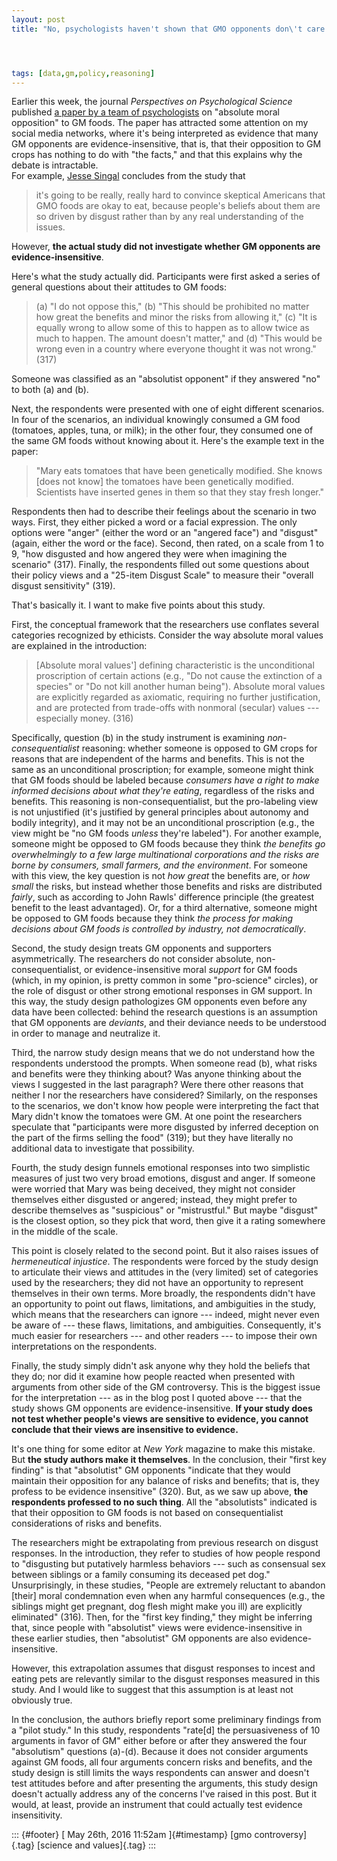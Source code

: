 ```yaml
---
layout: post
title: "No, psychologists haven't shown that GMO opponents don\'t care about evidence"




tags: [data,gm,policy,reasoning]
---
```



Earlier this week, the journal *Perspectives on Psychological Science* published [a paper by a team of psychologists](http://pps.sagepub.com/content/11/3/315) on "absolute moral opposition" to GM foods. The paper has attracted some attention on my social media networks, where it's being interpreted as evidence that many GM opponents are evidence-insensitive, that is, that their opposition to GM crops has nothing to do with "the facts," and that this explains why the debate is intractable.\
For example, [Jesse Singal](http://nymag.com/scienceofus/2016/05/why-many-gmo-opponents-will-never-be-convinced-otherwise.html?mid=twitter-share-scienceofus) concludes from the study that

> it's going to be really, really hard to convince skeptical Americans that GMO foods are okay to eat, because people's beliefs about them are so driven by disgust rather than by any real understanding of the issues.

However, **the actual study did not investigate whether GM opponents are evidence-insensitive**.

Here's what the study actually did. Participants were first asked a series of general questions about their attitudes to GM foods:

> \(a) "I do not oppose this," (b) "This should be prohibited no matter how great the benefits and minor the risks from allowing it," (c) "It is equally wrong to allow some of this to happen as to allow twice as much to happen. The amount doesn't matter," and (d) "This would be wrong even in a country where everyone thought it was not wrong." (317)

Someone was classified as an "absolutist opponent" if they answered "no" to both (a) and (b).

Next, the respondents were presented with one of eight different scenarios. In four of the scenarios, an individual knowingly consumed a GM food (tomatoes, apples, tuna, or milk); in the other four, they consumed one of the same GM foods without knowing about it. Here's the example text in the paper:

> "Mary eats tomatoes that have been genetically modified. She knows \[does not know\] the tomatoes have been genetically modified. Scientists have inserted genes in them so that they stay fresh longer."

Respondents then had to describe their feelings about the scenario in two ways. First, they either picked a word or a facial expression. The only options were "anger" (either the word or an "angered face") and "disgust" (again, either the word or the face). Second, then rated, on a scale from 1 to 9, "how disgusted and how angered they were when imagining the scenario" (317). Finally, the respondents filled out some questions about their policy views and a "25-item Disgust Scale" to measure their "overall disgust sensitivity" (319).

That's basically it. I want to make five points about this study.

First, the conceptual framework that the researchers use conflates several categories recognized by ethicists. Consider the way absolute moral values are explained in the introduction:

> \[Absolute moral values'\] defining characteristic is the unconditional proscription of certain actions (e.g., "Do not cause the extinction of a species" or "Do not kill another human being"). Absolute moral values are explicitly regarded as axiomatic, requiring no further justification, and are protected from trade-offs with nonmoral (secular) values --- especially money. (316)

Specifically, question (b) in the study instrument is examining *non-consequentialist* reasoning: whether someone is opposed to GM crops for reasons that are independent of the harms and benefits. This is not the same as an unconditional proscription; for example, someone might think that GM foods should be labeled because *consumers have a right to make informed decisions about what they're eating*, regardless of the risks and benefits. This reasoning is non-consequentialist, but the pro-labeling view is not unjustified (it's justified by general principles about autonomy and bodily integrity), and it may not be an unconditional proscription (e.g., the view might be "no GM foods *unless* they're labeled"). For another example, someone might be opposed to GM foods because they think *the benefits go overwhelmingly to a few large multinational corporations and the risks are borne by consumers, small farmers, and the environment*. For someone with this view, the key question is not *how great* the benefits are, or *how small* the risks, but instead whether those benefits and risks are distributed *fairly*, such as according to John Rawls' difference principle (the greatest benefit to the least advantaged). Or, for a third alternative, someone might be opposed to GM foods because they think *the process for making decisions about GM foods is controlled by industry, not democratically*.

Second, the study design treats GM opponents and supporters asymmetrically. The researchers do not consider absolute, non-consequentialist, or evidence-insensitive moral *support* for GM foods (which, in my opinion, is pretty common in some "pro-science" circles), or the role of disgust or other strong emotional responses in GM support. In this way, the study design pathologizes GM opponents even before any data have been collected: behind the research questions is an assumption that GM opponents are *deviants*, and their deviance needs to be understood in order to manage and neutralize it.

Third, the narrow study design means that we do not understand how the respondents understood the prompts. When someone read (b), what risks and benefits were they thinking about? Was anyone thinking about the views I suggested in the last paragraph? Were there other reasons that neither I nor the researchers have considered? Similarly, on the responses to the scenarios, we don't know how people were interpreting the fact that Mary didn't know the tomatoes were GM. At one point the researchers speculate that "participants were more disgusted by inferred deception on the part of the firms selling the food" (319); but they have literally no additional data to investigate that possibility.

Fourth, the study design funnels emotional responses into two simplistic measures of just two very broad emotions, disgust and anger. If someone were worried that Mary was being deceived, they might not consider themselves either disgusted or angered; instead, they might prefer to describe themselves as "suspicious" or "mistrustful." But maybe "disgust" is the closest option, so they pick that word, then give it a rating somewhere in the middle of the scale.

This point is closely related to the second point. But it also raises issues of *hermeneutical injustice*. The respondents were forced by the study design to articulate their views and attitudes in the (very limited) set of categories used by the researchers; they did not have an opportunity to represent themselves in their own terms. More broadly, the respondents didn't have an opportunity to point out flaws, limitations, and ambiguities in the study, which means that the researchers can ignore --- indeed, might never even be aware of --- these flaws, limitations, and ambiguities. Consequently, it's much easier for researchers --- and other readers --- to impose their own interpretations on the respondents.

Finally, the study simply didn't ask anyone why they hold the beliefs that they do; nor did it examine how people reacted when presented with arguments from other side of the GM controversy. This is the biggest issue for the interpretation --- as in the blog post I quoted above --- that the study shows GM opponents are evidence-insensitive. **If your study does not test whether people's views are sensitive to evidence, you cannot conclude that their views are insensitive to evidence.**

It's one thing for some editor at *New York* magazine to make this mistake. But **the study authors make it themselves**. In the conclusion, their "first key finding" is that "absolutist" GM opponents "indicate that they would maintain their opposition for any balance of risks and benefits; that is, they profess to be evidence insensitive" (320). But, as we saw up above, **the respondents professed to no such thing**. All the "absolutists" indicated is that their opposition to GM foods is not based on consequentialist considerations of risks and benefits.

The researchers might be extrapolating from previous research on disgust responses. In the introduction, they refer to studies of how people respond to "disgusting but putatively harmless behaviors --- such as consensual sex between siblings or a family consuming its deceased pet dog." Unsurprisingly, in these studies, "People are extremely reluctant to abandon \[their\] moral condemnation even when any harmful consequences (e.g., the siblings might get pregnant, dog flesh might make you ill) are explicitly eliminated" (316). Then, for the "first key finding," they might be inferring that, since people with "absolutist" views were evidence-insensitive in these earlier studies, then "absolutist" GM opponents are also evidence-insensitive.

However, this extrapolation assumes that disgust responses to incest and eating pets are relevantly similar to the disgust responses measured in this study. And I would like to suggest that this assumption is at least not obviously true.

In the conclusion, the authors briefly report some preliminary findings from a "pilot study." In this study, respondents "rate\[d\] the persuasiveness of 10 arguments in favor of GM" either before or after they answered the four "absolutism" questions (a)-(d). Because it does not consider arguments against GM foods, all four arguments concern risks and benefits, and the study design is still limits the ways respondents can answer and doesn't test attitudes before and after presenting the arguments, this study design doesn't actually address any of the concerns I've raised in this post. But it would, at least, provide an instrument that could actually test evidence insensitivity.

::: {#footer}
[ May 26th, 2016 11:52am ]{#timestamp} [gmo controversy]{.tag} [science and values]{.tag}
:::





